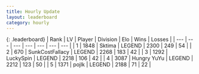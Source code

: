 ```yaml
---
title: Hourly Update
layout: leaderboard
category: hourly
---
```


{: .leaderboard}
| Rank | LV | Player | Division | Elo | Wins | Losses |
| --- | --- | --- | --- | --- | --- | --- |
| <span data-change="0">1</span> | 1848 | <span title="ID: 353063">Sktima</span> | LEGEND | <span data-change="0">2300</span> | <span data-change="0">249</span> | <span data-change="0">54</span> |
| <span data-change="0">2</span> | 670 | <span title="ID: 402846">SunkCostFallacy</span> | LEGEND | <span data-change="-11">2268</span> | <span data-change="0">183</span> | <span data-change="1">42</span> |
| <span data-change="0">3</span> | 1292 | <span title="ID: 498412">LuckySpin</span> | LEGEND | <span data-change="0">2218</span> | <span data-change="0">106</span> | <span data-change="0">42</span> |
| <span data-change="0">4</span> | 3087 | <span title="ID: 164871">Hungry YuYu</span> | LEGEND | <span data-change="11">2212</span> | <span data-change="1">123</span> | <span data-change="0">50</span> |
| <span data-change="0">5</span> | 1371 | <span title="ID: 4783">pojlk</span> | LEGEND | <span data-change="0">2188</span> | <span data-change="0">71</span> | <span data-change="0">22</span> |